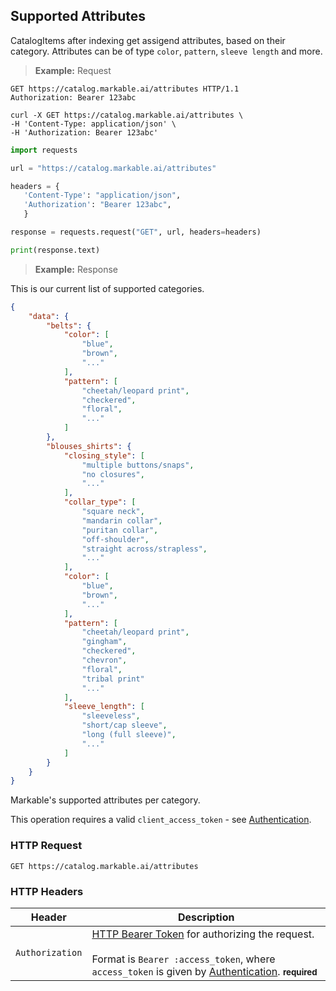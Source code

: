
## Supported Attributes

CatalogItems after indexing get assigend attributes, based on their category. Attributes can be of type `color`, `pattern`, `sleeve length`
and more.

> **Example:** Request

```http
GET https://catalog.markable.ai/attributes HTTP/1.1
Authorization: Bearer 123abc
```

```shell
curl -X GET https://catalog.markable.ai/attributes \
-H 'Content-Type: application/json' \
-H 'Authorization: Bearer 123abc'
```

```python
import requests

url = "https://catalog.markable.ai/attributes"

headers = {
   'Content-Type': "application/json",
   'Authorization': "Bearer 123abc",
   }

response = requests.request("GET", url, headers=headers)

print(response.text)
```

> **Example:** Response

This is our current list of supported categories.

```json
{
    "data": {
        "belts": {
            "color": [
                "blue",
                "brown",
                "..."
            ],
            "pattern": [
                "cheetah/leopard print",
                "checkered",
                "floral",
                "..."
            ]
        },
        "blouses_shirts": {
            "closing_style": [
                "multiple buttons/snaps",
                "no closures",
                "..."
            ],
            "collar_type": [
                "square neck",
                "mandarin collar",
                "puritan collar",
                "off-shoulder",
                "straight across/strapless",
                "..."
            ],
            "color": [
                "blue",
                "brown",
                "..."
            ],
            "pattern": [
                "cheetah/leopard print",
                "gingham",
                "checkered",
                "chevron",
                "floral",
                "tribal print"
                "..."
            ],
            "sleeve_length": [
                "sleeveless",
                "short/cap sleeve",
                "long (full sleeve)",
                "..."
            ]
        }
    }
}
```


Markable's supported attributes per category.

<aside class="notice">
    This operation requires a valid <code>client_access_token</code> - see <a href="#authentication">Authentication</a>.
</aside>


### HTTP Request

`GET https://catalog.markable.ai/attributes`


### HTTP Headers

Header          | Description
----------        | ----------
`Authorization`     | [HTTP Bearer Token](https://tools.ietf.org/html/rfc6750) for authorizing the request. <br><br>Format is `Bearer :access_token`, where `access_token` is given by [Authentication](#authentication). **<small>required</small>**
